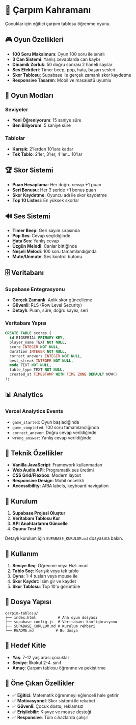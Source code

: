 # 🔢 Çarpım Kahramanı

Çocuklar için eğitici çarpım tablosu öğrenme oyunu.

## 🎮 Oyun Özellikleri

- **100 Soru Maksimum**: Oyun 100 soru ile sınırlı
- **3 Can Sistemi**: Yanlış cevaplarda can kaybı
- **Dinamik Zorluk**: 50 doğru sonrası 2 haneli sayılar
- **Ses Efektleri**: Timer beep, pop, hata, başarı sesleri
- **Skor Tablosu**: Supabase ile gerçek zamanlı skor kaydetme
- **Responsive Tasarım**: Mobil ve masaüstü uyumlu

## 🎯 Oyun Modları

### Seviyeler
- **Yeni Öğreniyorum**: 15 saniye süre
- **Ben Biliyorum**: 5 saniye süre

### Tablolar
- **Karışık**: 2'lerden 10'lara kadar
- **Tek Tablo**: 2'ler, 3'ler, 4'ler... 10'lar

## 🏆 Skor Sistemi

- **Puan Hesaplama**: Her doğru cevap +1 puan
- **Seri Bonusu**: Her 3 seride +1 bonus puan
- **Skor Kaydetme**: Oyuncu adı ile skor kaydetme
- **Top 10 Listesi**: En yüksek skorlar

## 🔊 Ses Sistemi

- **Timer Beep**: Geri sayım sırasında
- **Pop Ses**: Cevap seçildiğinde
- **Hata Ses**: Yanlış cevap
- **Üzgün Melodi**: Canlar bittiğinde
- **Neşeli Melodi**: 100 soru tamamlandığında
- **Mute/Unmute**: Ses kontrol butonu

## 🗄️ Veritabanı

### Supabase Entegrasyonu
- **Gerçek Zamanlı**: Anlık skor güncelleme
- **Güvenli**: RLS (Row Level Security)
- **Detaylı**: Puan, süre, doğru sayısı, seri

### Veritabanı Yapısı
```sql
CREATE TABLE scores (
  id BIGSERIAL PRIMARY KEY,
  player_name TEXT NOT NULL,
  score INTEGER NOT NULL,
  duration INTEGER NOT NULL,
  correct_answers INTEGER NOT NULL,
  best_streak INTEGER NOT NULL,
  mode TEXT NOT NULL,
  table_type TEXT NOT NULL,
  created_at TIMESTAMP WITH TIME ZONE DEFAULT NOW()
);
```

## 📊 Analytics

### Vercel Analytics Events
- `game_started`: Oyun başladığında
- `game_completed`: 100 soru tamamlandığında
- `correct_answer`: Doğru cevap verildiğinde
- `wrong_answer`: Yanlış cevap verildiğinde

## 🎨 Teknik Özellikler

- **Vanilla JavaScript**: Framework kullanmadan
- **Web Audio API**: Programatik ses üretimi
- **CSS Grid/Flexbox**: Modern layout
- **Responsive Design**: Mobil öncelikli
- **Accessibility**: ARIA labels, keyboard navigation

## 🚀 Kurulum

1. **Supabase Projesi Oluştur**
2. **Veritabanı Tablosu Kur**
3. **API Anahtarlarını Güncelle**
4. **Oyunu Test Et**

Detaylı kurulum için `SUPABASE_KURULUM.md` dosyasına bakın.

## 📱 Kullanım

1. **Seviye Seç**: Öğrenme veya Hızlı mod
2. **Tablo Seç**: Karışık veya tek tablo
3. **Oyna**: 1-4 tuşları veya mouse ile
4. **Skor Kaydet**: İsim gir ve kaydet
5. **Skor Tablosu**: Top 10'u görüntüle

## 🔧 Dosya Yapısı

```
carpim-tablosu/
├── index.html          # Ana oyun dosyası
├── supabase-config.js  # Veritabanı konfigürasyonu
├── SUPABASE_KURULUM.md # Kurulum rehberi
└── README.md          # Bu dosya
```

## 🎯 Hedef Kitle

- **Yaş**: 7-12 yaş arası çocuklar
- **Seviye**: İlkokul 2-4. sınıf
- **Amaç**: Çarpım tablosu öğrenme ve pekiştirme

## 🌟 Öne Çıkan Özellikler

- ✅ **Eğitici**: Matematik öğrenmeyi eğlenceli hale getirir
- ✅ **Motivasyonel**: Skor sistemi ile rekabet
- ✅ **Güvenli**: Çocuk dostu, reklamsız
- ✅ **Erişilebilir**: Klavye ve mouse desteği
- ✅ **Responsive**: Tüm cihazlarda çalışır
